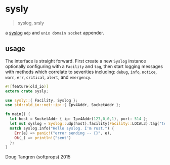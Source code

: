# sysly

> syslog, srsly

a [syslog](https://tools.ietf.org/html/rfc5424) `udp` and `unix domain socket` appender.


## usage

The interface is straight forward. First create a new `Syslog` instance optionally configuring with a
`Facility` and `tag`, then start logging messages with methods which correlate to severities including: 
`debug`, `info`, `notice`, `warn`, `err`, `critical`, `alert`, and `emergency`.

```rust
#![feature(old_io)]
extern crate sysly;

use sysly::{ Facility, Syslog };
use std::old_io::net::ip::{ Ipv4Addr, SocketAddr };

fn main() {
  let host = SocketAddr { ip: Ipv4Addr(127,0,0,1), port: 514 };
  let mut syslog = Syslog::udp(host).facility(Facility::LOCAL3).tag("test");
  match syslog.info("Hello syslog. I'm rust.") {
    Err(e) => panic!("error sending -- {}", e),
    Ok(_) => println!("sent")
  };
}
```

Doug Tangren (softprops) 2015
